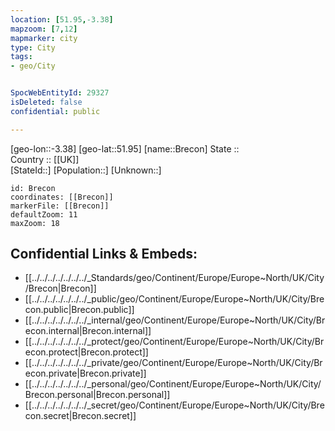 ```yaml
---
location: [51.95,-3.38] 
mapzoom: [7,12] 
mapmarker: city 
type: City
tags:
- geo/City


SpocWebEntityId: 29327
isDeleted: false
confidential: public

---
```

[geo-lon::-3.38] 
[geo-lat::51.95] 
[name::Brecon] 
State ::  
Country :: [[UK]]  
[StateId::] 
[Population::] 
[Unknown::] 


```leaflet
id: Brecon
coordinates: [[Brecon]] 
markerFile: [[Brecon]] 
defaultZoom: 11 
maxZoom: 18
```


## Confidential Links & Embeds: 
- [[../../../../../../../_Standards/geo/Continent/Europe/Europe~North/UK/City/Brecon|Brecon]] 
- [[../../../../../../../_public/geo/Continent/Europe/Europe~North/UK/City/Brecon.public|Brecon.public]] 
- [[../../../../../../../_internal/geo/Continent/Europe/Europe~North/UK/City/Brecon.internal|Brecon.internal]] 
- [[../../../../../../../_protect/geo/Continent/Europe/Europe~North/UK/City/Brecon.protect|Brecon.protect]] 
- [[../../../../../../../_private/geo/Continent/Europe/Europe~North/UK/City/Brecon.private|Brecon.private]] 
- [[../../../../../../../_personal/geo/Continent/Europe/Europe~North/UK/City/Brecon.personal|Brecon.personal]] 
- [[../../../../../../../_secret/geo/Continent/Europe/Europe~North/UK/City/Brecon.secret|Brecon.secret]] 
